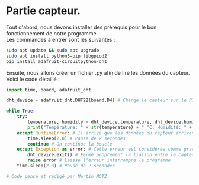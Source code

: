 # Partie capteur.

Tout d'abord, nous devons installer des prérequis pour le bon fonctionnement de notre programme.
<br>Les commandes à entrer sont les suivantes :
```bash
sudo apt update && sudo apt upgrade
sudo apt install python3-pip libgpiod2
pip install adafruit-circuitpython-dht
```
Ensuite, nous allons créer un fichier .py afin de lire les données du capteur.
<br>Voici le code détaillé :
```python
import time, board, adafruit_dht

dht_device = adafruit_dht.DHT22(board.D4) # Charge le capteur sur le PIN GPIO 4

while True:
    try:
        temperature, humidity = dht_device.temperature, dht_device.humidity # Récupère les données du capteur
        print("Température: " + str(temperature) + " °C, Humidité: " + str(humidity) + "%", end="\r") # Affiche ces données dans la console
    except RuntimeError: # Il arrive que les données du capteur arrivent dans le Raspberry en étant corrompues, on ignore donc cette erreur
        time.sleep(2.0) # Pause de 2 secondes
        continue # On continue la boucle
    except Exception as error: # Cette erreur est considérée comme grave, elle n'est pas censée arriver mais on ne sait jamais
        dht_device.exit() # Ferme proprement la liaison entre le capteur et le programme
        raise error # Laisse l'erreur interrompre le programme
    time.sleep(2.0) # Pause de 2 secondes

# Code pensé et rédigé par Martin MOTZ.
```

